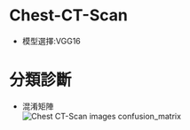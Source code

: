 # Chest-CT-Scan
- 模型選擇:VGG16<br>
# 分類診斷<br>
- 混淆矩陣<br>
![Chest CT-Scan images confusion_matrix](https://github.com/user-attachments/assets/65a0f34f-583c-41af-9bd7-98b873af484d)<br><br>


